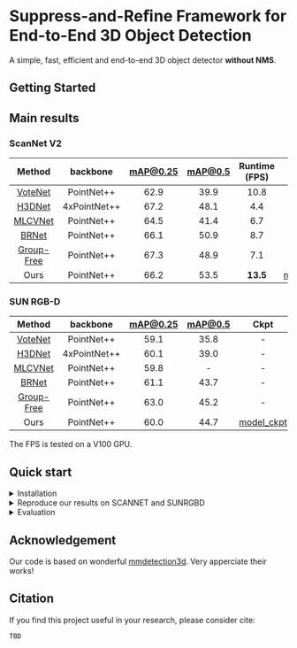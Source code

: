 # Suppress-and-Reﬁne Framework for End-to-End 3D Object Detection

A simple, fast, efficient and end-to-end 3D object detector **without NMS**. 

## Getting Started
  
## Main results
### ScanNet V2

|Method | backbone | mAP@0.25 | mAP@0.5 | Runtime (FPS) | Ckpt |
|:---:|:---:|:---:|:---:|:---:|:---:|
|[VoteNet](https://arxiv.org/abs/1904.09664) | PointNet++ | 62.9 | 39.9 | 10.8| -|
|[H3DNet](https://arxiv.org/abs/2006.05682) | 4xPointNet++ | 67.2| 48.1 | 4.4 | -|
|[MLCVNet](https://arxiv.org/abs/2004.05679) | PointNet++ | 64.5 | 41.4 | 6.7 | -|
|[BRNet](https://arxiv.org/abs/2006.05682) | PointNet++ | 66.1 |  50.9| 8.7| - |
|[Group-Free](https://arxiv.org/abs/2104.00678) | PointNet++ | 67.3 | 48.9 | 7.1|-|
|Ours | PointNet++ | 66.2 | 53.5 | **13.5** |[model_ckpt](https://1drv.ms/u/s!AoLLF1KOJvApgSkw6GsketVWnND9?e=mnea2u)|
### SUN RGB-D

|Method | backbone | mAP@0.25 | mAP@0.5 | Ckpt |
|:---:|:---:|:---:|:---:|:---:|
|[VoteNet](https://arxiv.org/abs/1904.09664)| PointNet++ | 59.1 | 35.8  |- |
|[H3DNet](https://arxiv.org/abs/2006.05682) | 4xPointNet++ | 60.1 | 39.0 | -|
|[MLCVNet](https://arxiv.org/abs/2004.05679)|PointNet++ |  59.8 | - |  -| 
|[BRNet](https://arxiv.org/abs/2006.05682) | PointNet++ |  61.1| 43.7|  -|
|[Group-Free](https://arxiv.org/abs/2104.00678) | PointNet++ | 63.0 | 45.2 |  - |
|Ours | PointNet++ | 60.0 | 44.7| [model_ckpt](https://1drv.ms/u/s!AoLLF1KOJvApgSpGbDbECuKCc_DG) |

The FPS is tested on a V100 GPU.

## Quick start


<details>
<summary>Installation</summary>

This repository is based on mmdetection3d, please follow this [page](https://github.com/open-mmlab/mmdetection3d/blob/master/docs/getting_started.md) for installation guidance.

</details>

<details>
<summary>Reproduce our results on SCANNET and SUNRGBD</summary>

For SCANNET.

```shell
CUDA_VISIBLE_DEVICES=0,1 PORT=29600 ./tools/dist_train.sh configs/sp/scannet_baseline.py 2
```

For SUNRGBD
```shell
CUDA_VISIBLE_DEVICES=0,1 PORT=29600 ./tools/dist_train.sh configs/sp/sunrgbd_baseline.py 2
```

</details>


<details>
<summary>Evaluation</summary>

Please first download the ckpt from the ckpt link provided above.

Then for SCANNET.

```shell
./tools/dist_test.sh configs/sp/scannet_baseline.py epoch_30.pth 2 --eval mAP
```

For SUNRGBD
```shell
./tools/dist_test.sh configs/sp/sunrgbd_baseline.py epoch_33.pth 4 --eval mAP
```

</details>

## Acknowledgement

Our code is based on wonderful [mmdetection3d](https://github.com/open-mmlab/mmdetection3d). Very apperciate their works!

## Citation

If you find this project useful in your research, please consider cite:

```
TBD
```